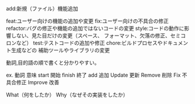 add:新規（ファイル）機能追加

feat:ユーザー向けの機能の追加や変更
fix:ユーザー向けの不具合の修正
refactor:バグの修正や機能の追加ではないコードの変更
style:コードの動作に影響しない、見た目だけの変更（スペース、
                    フォーマット、欠落の修正、セミコロンなど）
test:テストコードの追加や修正
chore:ビルドプロセスやドキュメント生成などの
                    補助ツールやライブラリの変更


動詞,目的語の順で書くと分かりやすい。

ex.
動詞	意味
start	開始
finish	終了
add	追加
Update	更新
Remove	削除
Fix	不具合修正
Improve	改善

What（何をしたか）
Why（なぜその実装をしたか）